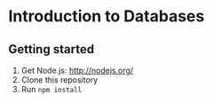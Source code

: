 Introduction to Databases
==================

Getting started
---
1. Get Node.js: http://nodejs.org/
2. Clone this repository
3. Run `npm install`

